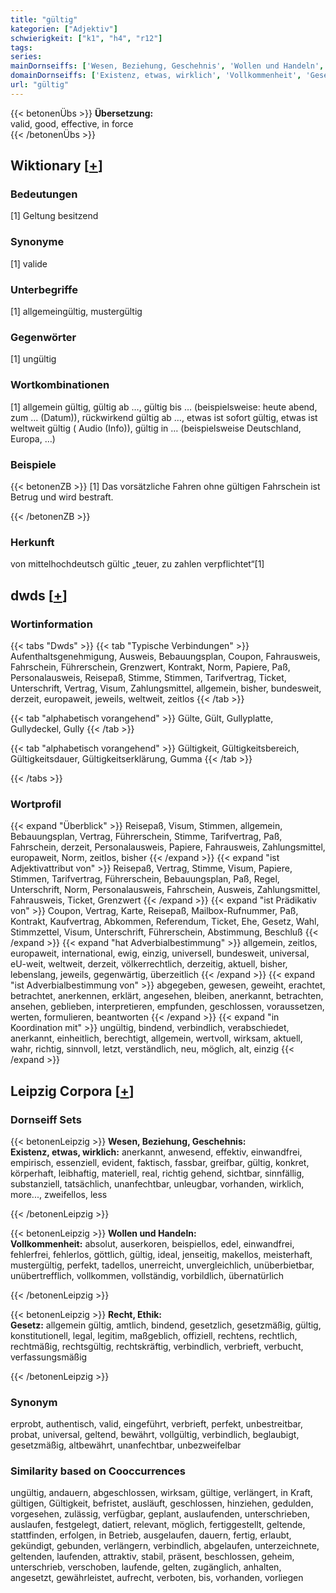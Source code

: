 ```yaml
---
title: "gültig"
kategorien: ["Adjektiv"]
schwierigkeit: ["k1", "h4", "r12"]
tags:
series:
mainDornseiffs: ['Wesen, Beziehung, Geschehnis', 'Wollen und Handeln', 'Recht, Ethik']
domainDornseiffs: ['Existenz, etwas, wirklich', 'Vollkommenheit', 'Gesetz']
url: "gültig"
---
```


{{< betonenÜbs >}}
**Übersetzung:**  
valid, good, effective, in force  
{{< /betonenÜbs >}}

## Wiktionary [[+](https://de.wiktionary.org/wiki/gültig)]

### Bedeutungen
[1] Geltung besitzend  

### Synonyme
[1] valide  

### Unterbegriffe
[1] allgemeingültig, mustergültig  

### Gegenwörter
[1] ungültig  

### Wortkombinationen
[1] allgemein gültig, gültig ab …, gültig bis … (beispielsweise: heute abend, zum … (Datum)), rückwirkend gültig ab …, etwas ist sofort gültig, etwas ist weltweit gültig ( Audio (Info)), gültig in … (beispielsweise Deutschland, Europa, …)  

### Beispiele
{{< betonenZB >}}
[1] Das vorsätzliche Fahren ohne gültigen Fahrschein ist Betrug und wird bestraft.  

{{< /betonenZB >}}
### Herkunft
von mittelhochdeutsch gültic „teuer, zu zahlen verpflichtet“[1]  



## dwds [[+](https://www.dwds.de/wb/gültig)]

### Wortinformation
{{< tabs "Dwds" >}}
{{< tab "Typische Verbindungen" >}}
Aufenthaltsgenehmigung, Ausweis, Bebauungsplan, Coupon, Fahrausweis, Fahrschein, Führerschein, Grenzwert, Kontrakt, Norm, Papiere, Paß, Personalausweis, Reisepaß, Stimme, Stimmen, Tarifvertrag, Ticket, Unterschrift, Vertrag, Visum, Zahlungsmittel, allgemein, bisher, bundesweit, derzeit, europaweit, jeweils, weltweit, zeitlos
{{< /tab >}}

{{< tab "alphabetisch vorangehend" >}}
Gülte, Gült, Gullyplatte, Gullydeckel, Gully
{{< /tab >}}

{{< tab "alphabetisch vorangehend" >}}
Gültigkeit, Gültigkeitsbereich, Gültigkeitsdauer, Gültigkeitserklärung, Gumma
{{< /tab >}}

{{< /tabs >}}

### Wortprofil
{{< expand "Überblick" >}} Reisepaß, Visum, Stimmen, allgemein, Bebauungsplan, Vertrag, Führerschein, Stimme, Tarifvertrag, Paß, Fahrschein, derzeit, Personalausweis, Papiere, Fahrausweis, Zahlungsmittel, europaweit, Norm, zeitlos, bisher {{< /expand >}}
{{< expand "ist Adjektivattribut von" >}} Reisepaß, Vertrag, Stimme, Visum, Papiere, Stimmen, Tarifvertrag, Führerschein, Bebauungsplan, Paß, Regel, Unterschrift, Norm, Personalausweis, Fahrschein, Ausweis, Zahlungsmittel, Fahrausweis, Ticket, Grenzwert {{< /expand >}}
{{< expand "ist Prädikativ von" >}} Coupon, Vertrag, Karte, Reisepaß, Mailbox-Rufnummer, Paß, Kontrakt, Kaufvertrag, Abkommen, Referendum, Ticket, Ehe, Gesetz, Wahl, Stimmzettel, Visum, Unterschrift, Führerschein, Abstimmung, Beschluß {{< /expand >}}
{{< expand "hat Adverbialbestimmung" >}} allgemein, zeitlos, europaweit, international, ewig, einzig, universell, bundesweit, universal, eU-weit, weltweit, derzeit, völkerrechtlich, derzeitig, aktuell, bisher, lebenslang, jeweils, gegenwärtig, überzeitlich {{< /expand >}}
{{< expand "ist Adverbialbestimmung von" >}} abgegeben, gewesen, geweiht, erachtet, betrachtet, anerkennen, erklärt, angesehen, bleiben, anerkannt, betrachten, ansehen, geblieben, interpretieren, empfunden, geschlossen, voraussetzen, werten, formulieren, beantworten {{< /expand >}}
{{< expand "in Koordination mit" >}} ungültig, bindend, verbindlich, verabschiedet, anerkannt, einheitlich, berechtigt, allgemein, wertvoll, wirksam, aktuell, wahr, richtig, sinnvoll, letzt, verständlich, neu, möglich, alt, einzig {{< /expand >}}

## Leipzig Corpora [[+](https://corpora.uni-leipzig.de/en/res?word=gültig&corpusId=deu_newscrawl-public_2018)]

### Dornseiff Sets
{{< betonenLeipzig >}}
**Wesen, Beziehung, Geschehnis:**  
**Existenz, etwas, wirklich:** anerkannt, anwesend, effektiv, einwandfrei, empirisch, essenziell, evident, faktisch, fassbar, greifbar, gültig, konkret, körperhaft, leibhaftig, materiell, real, richtig gehend, sichtbar, sinnfällig, substanziell, tatsächlich, unanfechtbar, unleugbar, vorhanden, wirklich, more..., zweifellos, less  

{{< /betonenLeipzig >}}


{{< betonenLeipzig >}}
**Wollen und Handeln:**  
**Vollkommenheit:** absolut, auserkoren, beispiellos, edel, einwandfrei, fehlerfrei, fehlerlos, göttlich, gültig, ideal, jenseitig, makellos, meisterhaft, mustergültig, perfekt, tadellos, unerreicht, unvergleichlich, unüberbietbar, unübertrefflich, vollkommen, vollständig, vorbildlich, übernatürlich  

{{< /betonenLeipzig >}}


{{< betonenLeipzig >}}
**Recht, Ethik:**  
**Gesetz:** allgemein gültig, amtlich, bindend, gesetzlich, gesetzmäßig, gültig, konstitutionell, legal, legitim, maßgeblich, offiziell, rechtens, rechtlich, rechtmäßig, rechtsgültig, rechtskräftig, verbindlich, verbrieft, verbucht, verfassungsmäßig  

{{< /betonenLeipzig >}}

### Synonym
erprobt, authentisch, valid, eingeführt, verbrieft, perfekt, unbestreitbar, probat, universal, geltend, bewährt, vollgültig, verbindlich, beglaubigt, gesetzmäßig, altbewährt, unanfechtbar, unbezweifelbar


### Similarity based on Cooccurrences
ungültig, andauern, abgeschlossen, wirksam, gültige, verlängert, in Kraft, gültigen, Gültigkeit, befristet, ausläuft, geschlossen, hinziehen, gedulden, vorgesehen, zulässig, verfügbar, geplant, auslaufenden, unterschrieben, auslaufen, festgelegt, datiert, relevant, möglich, fertiggestellt, geltende, stattfinden, erfolgen, in Betrieb, ausgelaufen, dauern, fertig, erlaubt, gekündigt, gebunden, verlängern, verbindlich, abgelaufen, unterzeichnete, geltenden, laufenden, attraktiv, stabil, präsent, beschlossen, geheim, unterschrieb, verschoben, laufende, gelten, zugänglich, anhalten, angesetzt, gewährleistet, aufrecht, verboten, bis, vorhanden, vorliegen

